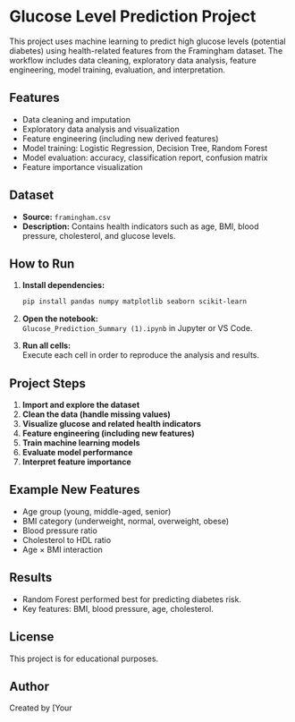 # Glucose Level Prediction Project

This project uses machine learning to predict high glucose levels (potential diabetes) using health-related features from the Framingham dataset. The workflow includes data cleaning, exploratory data analysis, feature engineering, model training, evaluation, and interpretation.

## Features

- Data cleaning and imputation
- Exploratory data analysis and visualization
- Feature engineering (including new derived features)
- Model training: Logistic Regression, Decision Tree, Random Forest
- Model evaluation: accuracy, classification report, confusion matrix
- Feature importance visualization

## Dataset

- **Source:** `framingham.csv`
- **Description:** Contains health indicators such as age, BMI, blood pressure, cholesterol, and glucose levels.

## How to Run

1. **Install dependencies:**
   ```sh
   pip install pandas numpy matplotlib seaborn scikit-learn
   ```

2. **Open the notebook:**  
   `Glucose_Prediction_Summary (1).ipynb` in Jupyter or VS Code.

3. **Run all cells:**  
   Execute each cell in order to reproduce the analysis and results.

## Project Steps

1. **Import and explore the dataset**
2. **Clean the data (handle missing values)**
3. **Visualize glucose and related health indicators**
4. **Feature engineering (including new features)**
5. **Train machine learning models**
6. **Evaluate model performance**
7. **Interpret feature importance**

## Example New Features

- Age group (young, middle-aged, senior)
- BMI category (underweight, normal, overweight, obese)
- Blood pressure ratio
- Cholesterol to HDL ratio
- Age × BMI interaction

## Results

- Random Forest performed best for predicting diabetes risk.
- Key features: BMI, blood pressure, age, cholesterol.

## License

This project is for educational purposes.

## Author

Created by [Your
